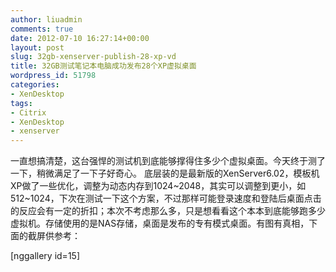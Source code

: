 ```yaml
---
author: liuadmin
comments: true
date: 2012-07-10 16:27:14+00:00
layout: post
slug: 32gb-xenserver-publish-28-xp-vd
title: 32GB测试笔记本电脑成功发布28个XP虚拟桌面
wordpress_id: 51798
categories:
- XenDesktop
tags:
- Citrix
- XenDesktop
- xenserver
---
```


一直想搞清楚，这台强悍的测试机到底能够撑得住多少个虚拟桌面。今天终于测了一下，稍微满足了一下子好奇心。
底层装的是最新版的XenServer6.02，模板机XP做了一些优化，调整为动态内存到1024~2048，其实可以调整到更小，如512~1024，下次在测试一下这个方案，不过那样可能登录速度和登陆后桌面点击的反应会有一定的折扣；本次不考虑那么多，只是想看看这个本本到底能够跑多少虚拟机。存储使用的是NAS存储，桌面是发布的专有模式桌面。有图有真相，下面的截屏供参考：

[nggallery id=15]
